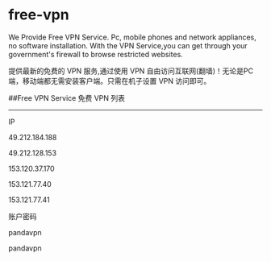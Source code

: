 free-vpn
========

We Provide Free VPN Service. Pc, mobile phones and network appliances, no software installation. With the VPN Service,you can get through your government's firewall to browse restricted websites.

提供最新的免费的 VPN 服务,通过使用 VPN 自由访问互联网(翻墙)！无论是PC端，移动端都无需安装客户端。只需在机子设置 VPN 访问即可。

##Free VPN Service 免费 VPN 列表

--------------------------
IP

49.212.184.188

49.212.128.153

153.120.37.170

153.121.77.40

153.121.77.41

账户密码 

pandavpn

pandavpn

